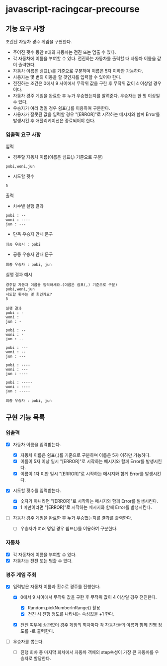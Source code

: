 # javascript-racingcar-precourse

## 기능 요구 사항

초간단 자동차 경주 게임을 구현한다.

- 주어진 횟수 동안 n대의 자동차는 전진 또는 멈출 수 있다.
- 각 자동차에 이름을 부여할 수 있다. 전진하는 자동차를 출력할 때 자동차 이름을 같이 출력한다.
- 자동차 이름은 쉼표(,)를 기준으로 구분하며 이름은 5자 이하만 가능하다.
- 사용자는 몇 번의 이동을 할 것인지를 입력할 수 있어야 한다.
- 전진하는 조건은 0에서 9 사이에서 무작위 값을 구한 후 무작위 값이 4 이상일 경우이다.
- 자동차 경주 게임을 완료한 후 누가 우승했는지를 알려준다. 우승자는 한 명 이상일 수 있다.
- 우승자가 여러 명일 경우 쉼표(,)를 이용하여 구분한다.
- 사용자가 잘못된 값을 입력할 경우 "[ERROR]"로 시작하는 메시지와 함께 Error를 발생시킨 후 애플리케이션은 종료되어야 한다.

### 입출력 요구 사항

입력

- 경주할 자동차 이름(이름은 쉼표(,) 기준으로 구분)

```
pobi,woni,jun
```

- 시도할 횟수

```
5
```

출력

- 차수별 실행 결과

```
pobi : --
woni : ----
jun : ---
```

- 단독 우승자 안내 문구

```
최종 우승자 : pobi
```

- 공동 우승자 안내 문구

```
최종 우승자 : pobi, jun
```

실행 결과 예시

```
경주할 자동차 이름을 입력하세요.(이름은 쉼표(,) 기준으로 구분)
pobi,woni,jun
시도할 횟수는 몇 회인가요?
5

실행 결과
pobi : -
woni :
jun : -

pobi : --
woni : -
jun : --

pobi : ---
woni : --
jun : ---

pobi : ----
woni : ---
jun : ----

pobi : -----
woni : ----
jun : -----

최종 우승자 : pobi, jun
```

## 구현 기능 목록

### 입출력

- [x] 자동차 이름을 입력받는다.

  - [x] 자동차 이름은 쉼표(,)를 기준으로 구분하며 이름은 5자 이하만 가능하다.
  - [x] 이름이 5자 이상 일시 "[ERROR]"로 시작하는 메시지와 함께 Error를 발생시킨다.
  - [x] 이름이 1자 미만 일시 "[ERROR]"로 시작하는 메시지와 함께 Error를 발생시킨다.

- [x] 시도할 횟수를 입력받는다.

  - [x] 숫자가 아니라면 "[ERROR]"로 시작하는 메시지와 함께 Error를 발생시킨다.
  - [x] 1 미만이라면 "[ERROR]"로 시작하는 메시지와 함께 Error를 발생시킨다.

- [ ] 자동차 경주 게임을 완료한 후 누가 우승했는지를 결과를 출력한다.
  - [ ] 우승자가 여러 명일 경우 쉼표(,)를 이용하여 구분한다.

### 자동차

- [x] 각 자동차에 이름을 부여할 수 있다.
- [x] 자동차는 전진 또는 멈출 수 있다.

### 경주 게임 주최

- [x] 입력받은 자동차 이름과 횟수로 경주를 진행한다.

  - [x] 0에서 9 사이에서 무작위 값을 구한 후 무작위 값이 4 이상일 경우 전진한다.

    - [x] Random.pickNumberInRange() 활용
    - [x] 전진 시 진행 정도를 나타내는 속성값을 +1 한다.

  - [x] 전진 여부에 상관없이 경주 게임의 회차마다 각 자동차들의 이름과 함께 진행 정도를 -로 출력한다.

- [ ] 우승자를 뽑는다.
  - [ ] 진행 회차 중 마지막 회차에서 자동차 객체의 step속성이 가장 큰 자동차를 우승자로 할당한다.

